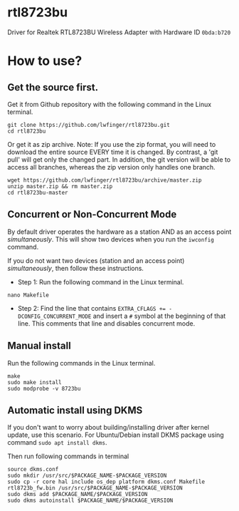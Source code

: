 # rtl8723bu
Driver for Realtek RTL8723BU Wireless Adapter with Hardware ID `0bda:b720`

# How to use?
## Get the source first.
Get it from Github repository with the following command in the Linux terminal.
```
git clone https://github.com/lwfinger/rtl8723bu.git
cd rtl8723bu
```
Or get it as zip archive. Note: If you use the zip format, you will need to download the entire source EVERY time it is changed. By contrast,
a 'git pull' will get only the changed part. In addition, the git version will be able to access all branches, whereas the zip version only
handles one branch.
```
wget https://github.com/lwfinger/rtl8723bu/archive/master.zip
unzip master.zip && rm master.zip
cd rtl8723bu-master
```
## Concurrent or Non-Concurrent Mode
By default driver operates the hardware as a station AND as an access point *simultaneously*.  This will show two devices when you run the `iwconfig` command.

If you do not want two devices (station and an access point) *simultaneously*, then follow these instructions.

- Step 1: Run the following command in the Linux terminal.
```
nano Makefile
```

- Step 2: Find the line that contains `EXTRA_CFLAGS += -DCONFIG_CONCURRENT_MODE` and insert a `#` symbol at the beginning of that line. This comments that line and disables concurrent mode.


## Manual install
Run the following commands in the Linux terminal.

```
make
sudo make install
sudo modprobe -v 8723bu
```

## Automatic install using DKMS
If you don't want to worry about building/installing driver after kernel update, use this scenario. For Ubuntu/Debian install DKMS package using command `sudo apt install dkms`.

Then run following commands in terminal
```
source dkms.conf
sudo mkdir /usr/src/$PACKAGE_NAME-$PACKAGE_VERSION
sudo cp -r core hal include os_dep platform dkms.conf Makefile rtl8723b_fw.bin /usr/src/$PACKAGE_NAME-$PACKAGE_VERSION
sudo dkms add $PACKAGE_NAME/$PACKAGE_VERSION
sudo dkms autoinstall $PACKAGE_NAME/$PACKAGE_VERSION
```
